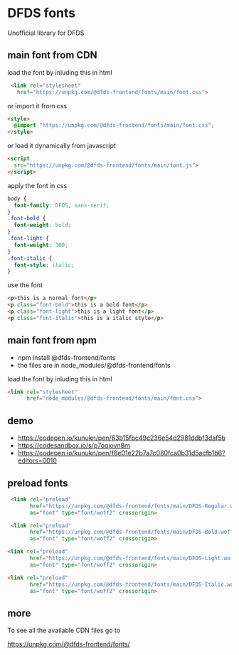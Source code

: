 # DFDS fonts

Unofficial library for DFDS

## main font from CDN

load the font by inluding this in html

```html
 <link rel="stylesheet"
   href="https://unpkg.com/@dfds-frontend/fonts/main/font.css">
```

or import it from css

```html
<style>
  @import "https://unpkg.com/@dfds-frontend/fonts/main/font.css";
</style>
```

or load it dynamically from javascript

```html
<script
  src="https://unpkg.com/@dfds-frontend/fonts/main/font.js">
</script>
```

apply the font in css

```css
body {
  font-family: DFDS, sans-serif;
}
.font-bold {
  font-weight: bold;
}
.font-light {
  font-weight: 300;
}
.font-italic {
  font-style: italic;
}
```

use the font

```html
<p>this is a normal font</p>
<p class="font-bold">this is a bold font</p>
<p class="font-light">this is a light font</p>
<p class="font-italic">this is a italic style</p>
```

## main font from npm

-   npm install @dfds-frontend/fonts
-   the files are in node_modules/@dfds-frontend/fonts

load the font by inluding this in html

```html
<link rel="stylesheet"
      href="node_modules/@dfds-frontend/fonts/main/font.css">
```

## demo

-   https://codepen.io/kunukn/pen/63b15fbc49c236e54d2981ddbf3daf5b
-   https://codesandbox.io/s/p7oqjovn8m
-   https://codepen.io/kunukn/pen/f8e01e22b7a7c080fca0b31d5acfb1b6?editors=0010

## preload fonts

```html
 <link rel="preload"
       href="https://unpkg.com/@dfds-frontend/fonts/main/DFDS-Regular.woff2"
       as="font" type="font/woff2" crossorigin>

 <link rel="preload"
       href="https://unpkg.com/@dfds-frontend/fonts/main/DFDS-Bold.woff2"
       as="font" type="font/woff2" crossorigin>

<link rel="preload"
       href="https://unpkg.com/@dfds-frontend/fonts/main/DFDS-Light.woff2"
       as="font" type="font/woff2" crossorigin>

<link rel="preload"
       href="https://unpkg.com/@dfds-frontend/fonts/main/DFDS-Italic.woff2"
       as="font" type="font/woff2" crossorigin>
```

## more

To see all the available CDN files go to

https://unpkg.com/@dfds-frontend/fonts/
